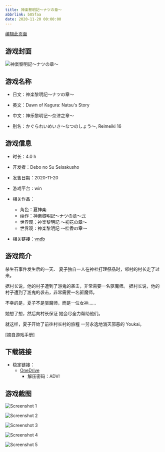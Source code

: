 ```yaml
---
title: 神楽黎明記～ナツの章～
abbrlink: b85faa
date: 2020-11-20 00:00:00
---
```

[编辑此页面](https://github.com/ACG-3/ADV3-source/blob/main/source/_posts/games/%E7%A5%9E%E6%A5%BD%E9%BB%8E%E6%98%8E%E8%A8%98%EF%BD%9E%E3%83%8A%E3%83%84%E3%81%AE%E7%AB%A0%EF%BD%9E.md)

## 游戏封面

![神楽黎明記～ナツの章～](https://pan.timero.xyz/onedrive/img_lib_001/%E7%A5%9E%E6%A5%BD%E9%BB%8E%E6%98%8E%E8%A8%98%EF%BD%9E%E3%83%8A%E3%83%84%E3%81%AE%E7%AB%A0%EF%BD%9E_cover.avif)


## 游戏名称

- 日文：神楽黎明記～ナツの章～
- 英文：Dawn of Kagura: Natsu's Story
- 中文：神乐黎明记～奈津之章～

- 别名：かぐられいめいき～なつのしょう～, Reimeiki 16


## 游戏信息

- 时长：4.0 h
- 开发者：Debo no Su Seisakusho
- 发售日期：2020-11-20
- 游戏平台：win
- 相关作品：
   - 角色：夏神楽
   - 续作：神楽黎明記～ナツの章～弐
   - 世界观：神楽黎明記 ～初花の章～
   - 世界观：神楽黎明記 ～桂香の章～

- 相关链接：[vndb](https://vndb.org/v29733)


## 游戏简介

杀生石事件发生后的一天、
夏子独自一人在神社打理祭品时，邻村的村长走了过来。

据村长说，他的村子遭到了游鬼的袭击，非常需要一名驱魔师。
据村长说，他的村子遭到了游鬼的袭击，非常需要一名驱魔师。

不幸的是，夏子不是驱魔师，而是一位女神......

她想了想，然后向村长保证
她会尽全力帮助他们。

就这样，夏子开始了前往村长村的旅程
一劳永逸地消灭邪恶的 Youkai。

[摘自游戏手册]


## 下载链接

- 稳定链接：
    - [OneDrive](https://pan.timero.xyz/onedrive/adv_lib_001/%E7%A5%9E%E6%A5%BD%E9%BB%8E%E6%98%8E%E8%A8%98%EF%BD%9E%E3%83%8A%E3%83%84%E3%81%AE%E7%AB%A0%EF%BD%9E)
        - 解压密码：ADV!



## 游戏截图


![Screenshot 1](https://pan.timero.xyz/onedrive/img_lib_001/%E7%A5%9E%E6%A5%BD%E9%BB%8E%E6%98%8E%E8%A8%98%EF%BD%9E%E3%83%8A%E3%83%84%E3%81%AE%E7%AB%A0%EF%BD%9E_Screenshot_1.avif)

![Screenshot 2](https://pan.timero.xyz/onedrive/img_lib_001/%E7%A5%9E%E6%A5%BD%E9%BB%8E%E6%98%8E%E8%A8%98%EF%BD%9E%E3%83%8A%E3%83%84%E3%81%AE%E7%AB%A0%EF%BD%9E_Screenshot_2.avif)

![Screenshot 3](https://pan.timero.xyz/onedrive/img_lib_001/%E7%A5%9E%E6%A5%BD%E9%BB%8E%E6%98%8E%E8%A8%98%EF%BD%9E%E3%83%8A%E3%83%84%E3%81%AE%E7%AB%A0%EF%BD%9E_Screenshot_3.avif)

![Screenshot 4](https://pan.timero.xyz/onedrive/img_lib_001/%E7%A5%9E%E6%A5%BD%E9%BB%8E%E6%98%8E%E8%A8%98%EF%BD%9E%E3%83%8A%E3%83%84%E3%81%AE%E7%AB%A0%EF%BD%9E_Screenshot_4.avif)

![Screenshot 5](https://pan.timero.xyz/onedrive/img_lib_001/%E7%A5%9E%E6%A5%BD%E9%BB%8E%E6%98%8E%E8%A8%98%EF%BD%9E%E3%83%8A%E3%83%84%E3%81%AE%E7%AB%A0%EF%BD%9E_Screenshot_5.avif)

